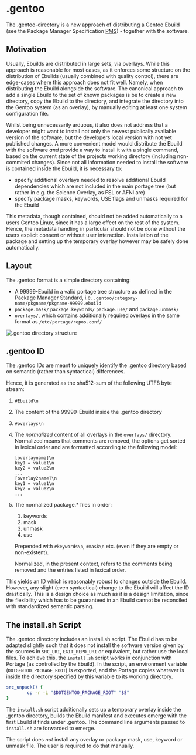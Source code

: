 .gentoo
=======

The .gentoo-directory is a new approach of distributing a Gentoo Ebuild (see the Package Manager Specification [PMS]) - together with the software.

Motivation
----------

Usually, Ebuilds are distributed in large sets, via overlays.
While this approach is reasonable for most cases, as it enforces some structure on the distribution of Ebuilds (usually combined with quality control), there are edge-cases where this approach does not fit well.
Namely, when distributing the Ebuild alongside the software.
The canonical approach to add a single Ebuild to the set of known packages is be to create a new directory, copy the Ebuild to the directory, and integrate the directory into the Gentoo system (as an overlay), by manually editing at least one system configuration file.

Whilst being unnecessarily arduous, it also does not address that a developer might want to install not only the newest publically available version of the software, but the developers local version with not yet published changes.
A more convenient model would distribute the Ebuild with the software *and* provide a way to install it with a single command, based on the current state of the projects working directory (including non-commited changes).
Since not all information needed to install the software is contained inside the Ebuild, it is necessary to:

* specify additional overlays needed to resolve additional Ebuild dependencies which are not included in the main portage tree (but rather in e.g. the Science Overlay, as FSL or AFNI are)
* specify package masks, keywords, USE flags and unmasks required for the Ebuild

This metadata, though contained, should not be added automatically to a users Gentoo Linux, since it has a large effect on the rest of the system.
Hence, the metadata handling in particular should not be done without the users explicit consent or without user interaction.
Installation of the package and setting up the temporary overlay however may be safely done automatically.

Layout
------

The .gentoo format is a simple directory containing:
* A 99999-Ebuild in a valid portage tree structure as defined in the Package Manager Standard, i.e. `.gentoo/category-name/pkgname/pkgname-99999.ebuild`
* `package.mask/` `package.keywords/` `package.use/` and `package.unmask/`
* `overlays/`, which contains additionally required overlays in the same format as `/etc/portage/repos.conf/`

![.gentoo directory structure](graph/DotGentoo.png)

.gentoo ID
----------

The .gentoo IDs are meant to uniquely identify the .gentoo directory based on semantic (rather than syntactical) differences.

Hence, it is generated as the sha512-sum of the following UTF8 byte stream:

1. `#Ebuild\n`
2. The content of the 99999-Ebuild inside the .gentoo directory
3. `#overlays\n`
4. The _normalized_ content of all overlays in the `overlays/` directory.
	Normalized means that comments are removed, the options get sorted 
	in lexical order and are formatted according to the following model:
	```
	[overlayname]\n
	key1 = value1\n
	key2 = value2\n
	...
	[overlay2name]\n
	key1 = value1\n
	key2 = value2\n
	...
	```
5. The normalized package.* files in order: 
	1. keywords
	2. mask
	3. unmask
	4. use
	
	Prepended with `#keywords\n`, `#mask\n` etc. (even if they are empty or non-existent).
	
	Normalized, in the present context, refers to the comments being removed and the entries listed in lexical order.

This yields an ID which is reasonably robust to changes outside the Ebuild.
However, any slight (even syntactical) change to the Ebuild will affect the ID drastically.
This is a design choice as much as it is a design limitation, since the flexibility which has to be guaranteed in an Ebuild cannot be reconciled with standardized semantic parsing.

The install.sh Script
---------------------

The .gentoo directory includes an install.sh script.
The Ebuild has to be adapted slightly such that it does not install the software version given by the sources in `SRC_URI`, `EGIT_REPO_URI` or equivalent, but rather use the local files.
To achieve this, the `install.sh` script works in conjunction with Portage (as controlled by the Ebuild).
In the script, an environment variable (`DOTGENTOO_PACKAGE_ROOT`) is exported, and the Portage copies whatever is inside the directory specified by this variable to its working directory.

```bash
src_unpack() {
        cp -r -L "$DOTGENTOO_PACKAGE_ROOT" "$S"
}
```

The `install.sh` script additionally sets up a temporary overlay inside the .gentoo directory, builds the Ebuild manifest and executes emerge with the first Ebuild it finds under .gentoo.
The command line arguments passed to `install.sh` are forwarded to emerge.

The script does *not* install any overlay or package mask, use, keyword or unmask file. The user is required to do that manually.

[PMS]: https://dev.gentoo.org/~ulm/pms/head/pms.html "Package Manager Specification"
